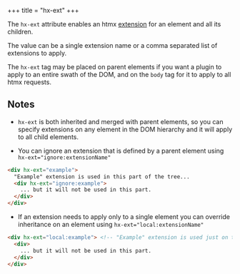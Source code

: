 +++
title = "hx-ext"
+++

The `hx-ext` attribute enables an htmx [extension](https://htmx.org/extensions) for an element and all its children.

The value can be a single extension name or a comma separated list of extensions to apply.

The `hx-ext` tag may be placed on parent elements if you want a plugin to apply to an entire swath of the DOM,
and on the `body` tag for it to apply to all htmx requests.

## Notes

* `hx-ext` is both inherited and merged with parent elements, so you can specify extensions on any element in the DOM 
hierarchy and it will apply to all child elements. 

* You can ignore an extension that is defined by a parent element using `hx-ext="ignore:extensionName"` 

```html
<div hx-ext="example">
  "Example" extension is used in this part of the tree...
  <div hx-ext="ignore:example">
    ... but it will not be used in this part.
  </div>
</div>
```

* If an extension needs to apply only to a single element you can override inheritance on an element using `hx-ext="local:extensionName"` 

```html
<div hx-ext="local:example"> <!-- "Example" extension is used just on this element -->
  <div>
    ... but it will not be used in this part.
  </div>
</div>
```
